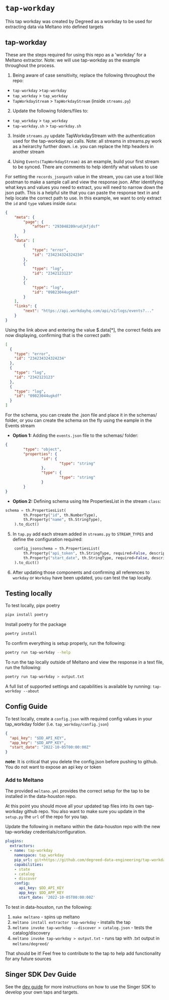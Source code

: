# `tap-workday`
This tap workday was created by Degreed as a workday to be used for extracting data via Meltano into defined targets


## tap-workday

These are the steps required for using this repo as a 'workday' for a Meltano extractor. Note: we will use tap-workday as the example throughout the process.

1.  Being aware of case sensitivity, replace the following throughout the repo:

* `tap-workday` >`tap-workday` 
* `tap_workday` > `tap_workday`
* `TapWorkdayStream` > `TapWorkdayStream` (inside `streams.py`)

2. Update the following folders/files to:
* `tap_workday` > `tap_workday`
* `tap-workday.sh` > `tap-workday.sh`

3. Inside `streams.py` update TapWorkdayStream with the authentication used for the tap-workday api calls.  Note: all streams in streams.py work as a heirarchy further down. i.e. you can replace the http headers in another stream

4. Using `Events(TapWorkdayStream)` as an example, build your first stream to be synced. There are comments to help identify what values to use 

For setting the `records_jsonpath` value in the stream, you can use a tool likle postman to make a sample call and view the response json.  After identifying what keys and values you need to extract, you will need to narrow down the json path. This is a helpful site that you can paste the response text in and help locate the correct path to use.  In this example, we want to only extract the `id` and `type` values inside `data`:

```json
{
    "meta": {
        "page": {
            "after": "293048209rudjkfjdsf"
        }
    },
    "data": [
        {
            "type": "error",
            "id": "234234324324234"
        },
        {
            "type": "log",
            "id": "2342123123"
        },
        {
            "type": "log",
            "id": "09823044ugkdf"
        }
    ],
    "links": {
        "next": "https://api.workdayhq.com/api/v2/logs/events?..."
    }
}
```

Using the link above and entering the value $.data[*], the correct fields are now displaying, confirming that is the correct path:

```json
[
  {
    "type": "error",
    "id": "234234324324234"
  },
  {
    "type": "log",
    "id": "2342123123"
  },
  {
    "type": "log",
    "id": "09823044ugkdf"
  }
]
```

For the schema, you can create the .json file and place it in the schemas/ folder, or you can create the schema on the fly using the eample in the Events stream

- **Option 1:** Adding the `events.json` file to the schemas/ folder:
```json
{
        "type": "object",
        "properties": {
                "id": {
                        "type": "string"
                },
                "type": {
                        "type": "string"
                }
        }
}
```

- **Option 2:** Defining schema using hte PropertiesList in the stream `class`: 
```python
schema = th.PropertiesList(
        th.Property("id", th.NumberType),
        th.Property("name", th.StringType),
    ).to_dict()
```

5. In `tap.py` add each stream added in `streams.py` to `STREAM_TYPES` and define the configuration required:

```python
    config_jsonschema = th.PropertiesList(
        th.Property("api_token", th.StringType, required=False, description="api token for Basic auth"),
        th.Property("start_date", th.StringType, required=False, description="start date for sync"),
    ).to_dict()
```

6. After updating those components and confirming all references to `workday` or `Workday` have been updated, you can test the tap locally.

## Testing locally

To test locally, pipx poetry
```bash
pipx install poetry
```

Install poetry for the package
```bash
poetry install
```

To confirm everything is setup properly, run the following: 
```bash
poetry run tap-workday --help
```

To run the tap locally outside of Meltano and view the response in a text file, run the following: 
```bash
poetry run tap-workday > output.txt 
```

A full list of supported settings and capabilities is available by running: `tap-workday --about`

## Config Guide

To test locally, create a `config.json` with required config values in your tap_workday folder (i.e. `tap_workday/config.json`)

```json
{
  "api_key": "$DD_API_KEY",
  "app_key": "$DD_APP_KEY",
  "start_date": "2022-10-05T00:00:00Z"
}
```

**note**: It is critical that you delete the config.json before pushing to github.  You do not want to expose an api key or token 
### Add to Meltano 

The provided `meltano.yml` provides the correct setup for the tap to be installed in the data-houston repo.  

At this point you should move all your updated tap files into its own tap-workday github repo. You also want to make sure you update in the `setup.py` the `url` of the repo for you tap.

Update the following in meltano within the data-houston repo with the new tap-workday credentials/configuration.

```yml
plugins:
  extractors:
  - name: tap-workday
    namespace: tap_workday
    pip_url: git+https://github.com/degreed-data-engineering/tap-workday
    capabilities:
    - state
    - catalog
    - discover
    config:
      api_key: $DD_API_KEY
      app_key: $DD_APP_KEY
      start_date: '2022-10-05T00:00:00Z'
 ```

To test in data-houston, run the following:
1. `make meltano` - spins up meltano
2. `meltano install extractor tap-workday` - installs the tap
3. `meltano invoke tap-workday --discover > catalog.json` - tests the catalog/discovery
3. `meltano invoke tap-workday > output.txt` - runs tap with .txt output in `meltano/degreed/`

That should be it! Feel free to contribute to the tap to help add functionality for any future sources
## Singer SDK Dev Guide

See the [dev guide](https://sdk.meltano.com/en/latest/index.html) for more instructions on how to use the Singer SDK to 
develop your own taps and targets.